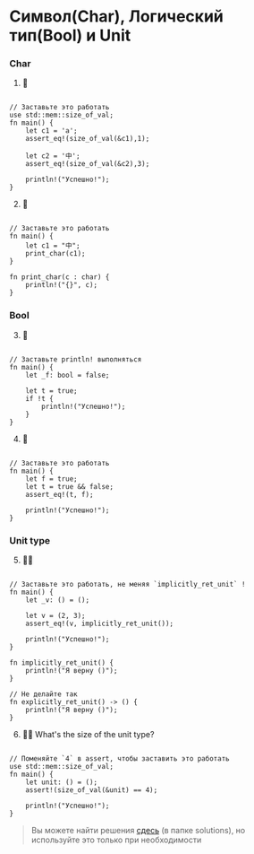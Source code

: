 # Символ(Char), Логический тип(Bool) и Unit

### Char
1. 🌟
```rust,editable

// Заставьте это работать
use std::mem::size_of_val;
fn main() {
    let c1 = 'a';
    assert_eq!(size_of_val(&c1),1); 

    let c2 = '中';
    assert_eq!(size_of_val(&c2),3); 

    println!("Успешно!");
} 
```

2. 🌟
```rust,editable

// Заставьте это работать
fn main() {
    let c1 = "中";
    print_char(c1);
} 

fn print_char(c : char) {
    println!("{}", c);
}
```

### Bool
3. 🌟
```rust,editable

// Заставьте println! выполняться
fn main() {
    let _f: bool = false;

    let t = true;
    if !t {
        println!("Успешно!");
    }
} 
```

4. 🌟
```rust,editable

// Заставьте это работать
fn main() {
    let f = true;
    let t = true && false;
    assert_eq!(t, f);

    println!("Успешно!");
}
```


### Unit type
5. 🌟🌟
```rust,editable

// Заставьте это работать, не меняя `implicitly_ret_unit` !
fn main() {
    let _v: () = ();

    let v = (2, 3);
    assert_eq!(v, implicitly_ret_unit());

    println!("Успешно!");
}

fn implicitly_ret_unit() {
    println!("Я верну ()");
}

// Не делайте так
fn explicitly_ret_unit() -> () {
    println!("Я верну ()");
}
```

6. 🌟🌟 What's the size of the unit type?
```rust,editable

// Поменяйте `4` в assert, чтобы заставить это работать
use std::mem::size_of_val;
fn main() {
    let unit: () = ();
    assert!(size_of_val(&unit) == 4);

    println!("Успешно!");
}
```

> Вы можете найти решения [сдесь](https://github.com/sunface/rust-by-practice) (в папке solutions), но используйте это только при необходимости